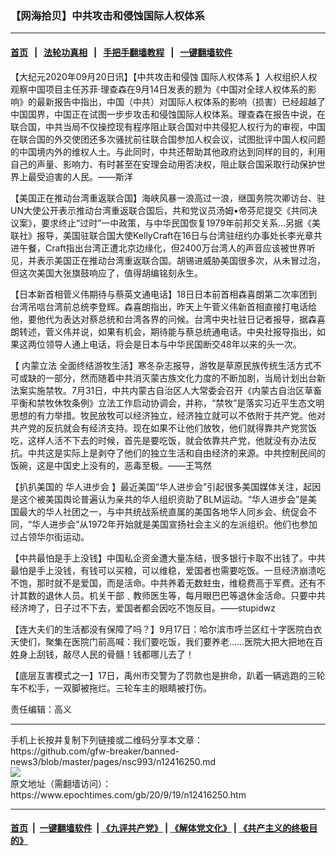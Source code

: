 ### 【网海拾贝】中共攻击和侵蚀国际人权体系
------------------------

#### [首页](https://github.com/gfw-breaker/banned-news3/blob/master/README.md) &nbsp;&nbsp;|&nbsp;&nbsp; [法轮功真相](https://github.com/begood0513/basic/blob/master/README.md)  &nbsp;&nbsp;|&nbsp;&nbsp; [手把手翻墙教程](https://github.com/gfw-breaker/guides/wiki)  &nbsp;&nbsp;|&nbsp;&nbsp; [一键翻墙软件](https://github.com/gfw-breaker/nogfw/blob/master/README.md)  



<div><p>
 【大纪元2020年09月20日讯】【中共攻击和侵蚀
 <ok href="https://www.epochtimes.com/gb/tag/%E5%9B%BD%E9%99%85%E4%BA%BA%E6%9D%83%E4%BD%93%E7%B3%BB.html">
  国际人权体系
 </ok>
 】人权组织人权观察中国项目主任苏菲·理查森在9月14日发表的题为《中国对全球人权体系的影响》的最新报告中指出，中国（中共）对国际人权体系的影响（损害）已经超越了中国国界，中国正在试图一步步攻击和侵蚀国际人权体系。理查森在报告中说，在联合国，中共当局不仅操控现有程序阻止联合国对中共侵犯人权行为的审视，中国在联合国的外交使团还多次骚扰前往联合国参加人权会议，试图批评中国人权问题的中国境内外的维权人士。与此同时，中共还帮助其他政府达到同样的目的，利用自己的声量、影响力、有时甚至在安理会动用否决权，阻止联合国采取行动保护世界上最受迫害的人民。——斯洋
</p>
<p>
 【美国正在推动台湾重返联合国】海峡风暴一浪高过一浪，继国务院次卿访台、驻UN大使公开表示推动台湾重返联合国后，共和党议员汤姆•帝芬尼提交《共同决议案》，要求终止“过时”一中政策，与中华民国恢复1979年前邦交关系…另据《美联社》报导，美国驻联合国大使KellyCraft在16日与台湾驻纽约办事处长李光章共进午餐，Craft指出台湾正遭北京边缘化，但2400万台湾人的声音应该被世界听见，并表示美国正在推动台湾重返联合国。胡锡进威胁美国很多次，从未冒过泡，但这次美国大张旗鼓响应了，值得胡编铭刻永生。
</p>
<p>
 【日本新首相菅义伟期待与蔡英文通电话】18日日本前首相森喜朗第二次率团到台湾吊唁台湾前总统李登辉。森喜朗指出，昨天上午菅义伟新首相直接打电话给他，要他代为表达对蔡总统和台湾各界的问候。台湾中央社驻日记者报导，据森喜朗转述，菅义伟并说，如果有机会，期待能与蔡总统通电话。中央社报导指出，如果这两位领导人通上电话，将会是日本与中华民国断交48年以来的头一次。
</p>
<p>
 【
 <ok href="https://www.epochtimes.com/gb/tag/%E5%86%85%E8%92%99%E7%AB%8B%E6%B3%95.html">
  内蒙立法
 </ok>
 全面终结游牧生活】寒冬杂志报导，游牧是草原民族传统生活方式不可或缺的一部分，然而随着中共消灭蒙古族文化力度的不断加剧，当局计划出台新法案实施禁牧。7月31日，中共内蒙古自治区人大常委会召开《内蒙古自治区草畜平衡和禁牧休牧条例》立法工作启动协调会，并称，“禁牧”是落实习近平生态文明思想的有力举措。牧民放牧可以经济独立，经济独立就可以不依附于共产党。他对共产党的反抗就会有经济支持。现在如果不让他们放牧，他们就得靠共产党赏饭吃，这样人活不下去的时候，首先是要吃饭，就会依靠共产党，他就没有办法反抗。中共这是实际上是剥夺了他们的独立生活和自由经济的来源。中共控制民间的饭碗，这是中国史上没有的，恶毒至极。——王笃然
</p>
<p>
 【扒扒美国的
 <ok href="https://www.epochtimes.com/gb/tag/%E5%8D%8E%E4%BA%BA%E8%BF%9B%E6%AD%A5%E4%BC%9A.html">
  华人进步会
 </ok>
 】最近美国“华人进步会”引起很多美国媒体关注，起因是这个被美国舆论普遍认为亲共的华人组织资助了BLM运动。“华人进步会”是美国最大的华人社团之一，与中共统战系统直属的美国各地华人同乡会、统促会不同，“华人进步会”从1972年开始就是美国宣扬社会主义的左派组织。他们也参加过占领华尔街运动。
</p>
<p>
 【中共最怕是手上没钱】中国私企资金遭大量冻结，很多银行卡取不出钱了。中共最怕是手上没钱，有钱可以买粮，可以维稳，爱国者也需要吃饭。一旦经济崩溃吃不饱，那时就不是爱国，而是活命。中共养着无数蛀虫，维稳费高于军费。还有不计其数的退休人员。机关干部﹑教师医生等，每月眼巴巴等退休金活命。只要中共经济垮了，日子过不下去，爱国者都会因吃不饱反目。——stupidwz
</p>
<p>
 【连大夫们的生活都没有保障了吗？】9月17日：哈尔滨市呼兰区红十字医院白衣天使们，聚集在医院门前高喊：我们要吃饭，我们要养老……医院大把大把地在百姓身上刮钱，敲尽人民的骨髓！钱都哪儿去了！
</p>
<p>
 【底层互害模式之一】17日，禹州市交警为了罚款也是拚命，趴着一辆逃跑的三轮车不松手，一双脚被拖烂。三轮车主的眼睛被打伤。
</p>
<p>
 责任编辑：高义
</p>
</div>
<hr/>
手机上长按并复制下列链接或二维码分享本文章：<br/>
https://github.com/gfw-breaker/banned-news3/blob/master/pages/nsc993/n12416250.md <br/>
<a href='https://github.com/gfw-breaker/banned-news3/blob/master/pages/nsc993/n12416250.md'><img src='https://github.com/gfw-breaker/banned-news3/blob/master/pages/nsc993/n12416250.md.png'/></a> <br/>
原文地址（需翻墙访问）：https://www.epochtimes.com/gb/20/9/19/n12416250.htm


------------------------
#### [首页](https://github.com/gfw-breaker/banned-news3/blob/master/README.md) &nbsp;|&nbsp; [一键翻墙软件](https://github.com/gfw-breaker/nogfw/blob/master/README.md) &nbsp;| [《九评共产党》](https://github.com/gfw-breaker/9ping.md/blob/master/README.md#九评之一评共产党是什么) | [《解体党文化》](https://github.com/gfw-breaker/jtdwh.md/blob/master/README.md) | [《共产主义的终极目的》](https://github.com/gfw-breaker/gczydzjmd.md/blob/master/README.md)


<img src='http://gfw-breaker.win/banned-news3/pages/nsc993/n12416250.md' width='0px' height='0px'/>